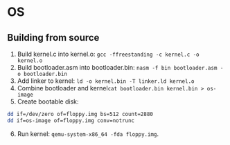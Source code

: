 # OS
## Building from source
1. Build kernel.c into kernel.o: `gcc -ffreestanding -c kernel.c -o kernel.o`
2. Build bootloader.asm into bootloader.bin: `nasm -f bin bootloader.asm -o bootloader.bin`
3. Add linker to kernel: `ld -o kernel.bin -T linker.ld kernel.o`
4. Combine bootloader and kernel`cat bootloader.bin kernel.bin > os-image`
5. Create bootable disk:
```sh
dd if=/dev/zero of=floppy.img bs=512 count=2880
dd if=os-image of=floppy.img conv=notrunc
```
6. Run kernel: `qemu-system-x86_64 -fda floppy.img`.